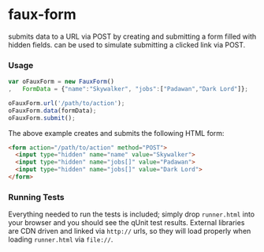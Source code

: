 faux-form
=========
submits data to a URL via POST by creating and submitting a form filled with hidden fields. can be used to simulate submitting a clicked link via POST.


### Usage
```javascript
var oFauxForm = new FauxForm()
,   FormData = {"name":"Skywalker", "jobs":["Padawan","Dark Lord"]};

oFauxForm.url('/path/to/action');
oFauxForm.data(formData);
oFauxForm.submit();
```

The above example creates and submits the following HTML form:

```HTML
<form action="/path/to/action" method="POST">
  <input type="hidden" name="name" value="Skywalker">
  <input type="hidden" name="jobs[]" value="Padawan">
  <input type="hidden" name="jobs[]" value="Dark Lord">
</form>
```

### Running Tests
Everything needed to run the tests is included; simply drop `runner.html` into your browser and you
should see the qUnit test results. External libraries are CDN driven and linked via `http://` urls, so
they will load properly when loading `runner.html` via `file://`.
